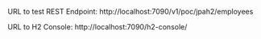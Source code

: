 URL to test REST Endpoint: 
http://localhost:7090/v1/poc/jpah2/employees

URL to H2 Console:
http://localhost:7090/h2-console/
